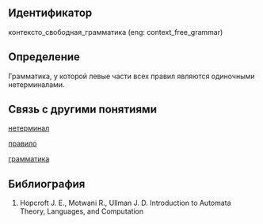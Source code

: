 ## Идентификатор

контексто_свободная_грамматика (eng: context_free_grammar)

## Определение

Грамматика, у которой левые части всех правил являются одиночными нетерминалами.

## Связь с другими понятиями

[нетерминал](https://github.com/okhlopkovd/yapis-course/blob/main/concept/linear_and_nonlinear_languages/nonterminal.md)

[правило](https://github.com/okhlopkovd/yapis-course/blob/main/concept/linear_and_nonlinear_languages/rule.md)

[грамматика](https://github.com/okhlopkovd/yapis-course/blob/main/concept/linear_and_nonlinear_languages/grammar.md)

## Библиография

1. Hopcroft J. E., Motwani R., Ullman J. D. Introduction to Automata Theory, Languages, and Computation
